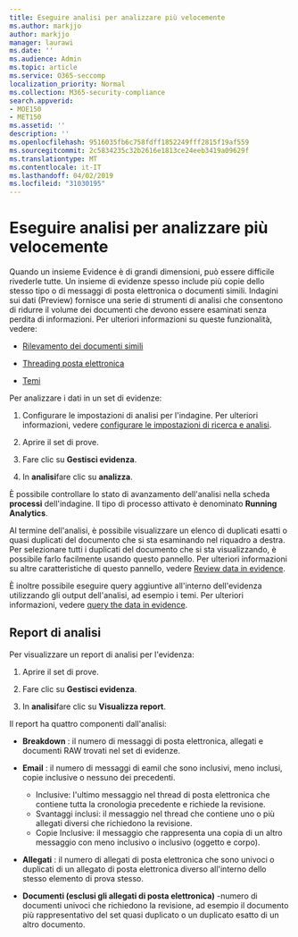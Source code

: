 ```yaml
---
title: Eseguire analisi per analizzare più velocemente
ms.author: markjjo
author: markjjo
manager: laurawi
ms.date: ''
ms.audience: Admin
ms.topic: article
ms.service: O365-seccomp
localization_priority: Normal
ms.collection: M365-security-compliance
search.appverid:
- MOE150
- MET150
ms.assetid: ''
description: ''
ms.openlocfilehash: 9516035fb6c758fdff1852249fff2815f19af559
ms.sourcegitcommit: 2c5834235c32b2616e1813ce24eeb3419a09629f
ms.translationtype: MT
ms.contentlocale: it-IT
ms.lasthandoff: 04/02/2019
ms.locfileid: "31030195"
---
```

# <a name="run-analytics-to-investigate-faster"></a>Eseguire analisi per analizzare più velocemente

Quando un insieme Evidence è di grandi dimensioni, può essere difficile rivederle tutte. Un insieme di evidenze spesso include più copie dello stesso tipo o di messaggi di posta elettronica o documenti simili. Indagini sui dati (Preview) fornisce una serie di strumenti di analisi che consentono di ridurre il volume dei documenti che devono essere esaminati senza perdita di informazioni. Per ulteriori informazioni su queste funzionalità, vedere:

- [Rilevamento dei documenti simili](near-duplicates.md)

- [Threading posta elettronica](email-threading.md)

- [Temi](themes.md)

Per analizzare i dati in un set di evidenze:

1. Configurare le impostazioni di analisi per l'indagine. Per ulteriori informazioni, vedere [configurare le impostazioni di ricerca e analisi](configure-search-analytics-settings.md).

2. Aprire il set di prove.

3. Fare clic su **Gestisci evidenza**.

4. In **analisi**fare clic su **analizza**.

È possibile controllare lo stato di avanzamento dell'analisi nella scheda **processi** dell'indagine. Il tipo di processo attivato è denominato **Running Analytics**.

 Al termine dell'analisi, è possibile visualizzare un elenco di duplicati esatti o quasi duplicati del documento che si sta esaminando nel riquadro a destra. Per selezionare tutti i duplicati del documento che si sta visualizzando, è possibile farlo facilmente usando questo pannello. Per ulteriori informazioni su altre caratteristiche di questo pannello, vedere [Review data in evidence](review-data-in-evidence.md). 

È inoltre possibile eseguire query aggiuntive all'interno dell'evidenza utilizzando gli output dell'analisi, ad esempio i temi. Per ulteriori informazioni, vedere [query the data in evidence](evidence-query.md).

## <a name="analytics-report"></a>Report di analisi

Per visualizzare un report di analisi per l'evidenza:

1. Aprire il set di prove.

2. Fare clic su **Gestisci evidenza**.

3. In **analisi**fare clic su **Visualizza report**.

Il report ha quattro componenti dall'analisi:

- **Breakdown** : il numero di messaggi di posta elettronica, allegati e documenti RAW trovati nel set di evidenze.

- **Email** : il numero di messaggi di eamil che sono inclusivi, meno inclusi, copie inclusive o nessuno dei precedenti.
   - Inclusive: l'ultimo messaggio nel thread di posta elettronica che contiene tutta la cronologia precedente e richiede la revisione.
   - Svantaggi inclusi: il messaggio nel thread che contiene uno o più allegati diversi che richiedono la revisione.
   - Copie Inclusive: il messaggio che rappresenta una copia di un altro messaggio con meno inclusivo o inclusivo (oggetto e corpo).

- **Allegati** : il numero di allegati di posta elettronica che sono univoci o duplicati di un allegato di posta elettronica diverso all'interno dello stesso elemento di prova stesso.

- **Documenti (esclusi gli allegati di posta elettronica)** -numero di documenti univoci che richiedono la revisione, ad esempio il documento più rappresentativo del set quasi duplicato o un duplicato esatto di un altro documento.